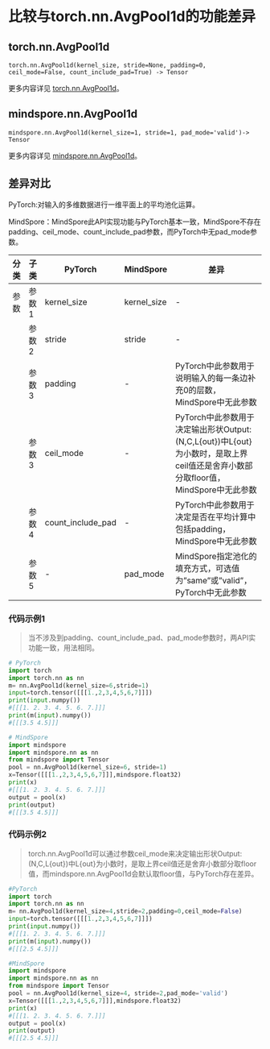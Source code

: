 # 比较与torch.nn.AvgPool1d的功能差异

## torch.nn.AvgPool1d

```text
torch.nn.AvgPool1d(kernel_size, stride=None, padding=0, ceil_mode=False, count_include_pad=True) -> Tensor
```

更多内容详见 [torch.nn.AvgPool1d](https://pytorch.org/docs/1.8.1/generated/torch.nn.AvgPool1d.html)。

## mindspore.nn.AvgPool1d

```text
mindspore.nn.AvgPool1d(kernel_size=1, stride=1, pad_mode='valid')-> Tensor
```

更多内容详见 [mindspore.nn.AvgPool1d](https://www.mindspore.cn/docs/zh-CN/master/api_python/nn/mindspore.nn.AvgPool1d.html)。

## 差异对比

PyTorch:对输入的多维数据进行一维平面上的平均池化运算。

MindSpore：MindSpore此API实现功能与PyTorch基本一致，MindSpore不存在padding、ceil_mode、count_include_pad参数，而PyTorch中无pad_mode参数。

| 分类 | 子类  | PyTorch           | MindSpore   | 差异                                                         |
| ---- | ----- | ----------------- | ----------- | ------------------------------------------------------------ |
| 参数 | 参数1 | kernel_size       | kernel_size | -                                         |
|      | 参数2 | stride            | stride      | -                                         |
|      | 参数3 | padding           | -           | PyTorch中此参数用于说明输入的每一条边补充0的层数，MindSpore中无此参数       |
|      | 参数3 | ceil_mode         | -           | PyTorch中此参数用于决定输出形状Output:(N,C,L{out})中L{out}为小数时，是取上界ceil值还是舍弃小数部分取floor值，MindSpore中无此参数 |
|      | 参数4 | count_include_pad | -           | PyTorch中此参数用于决定是否在平均计算中包括padding，MindSpore中无此参数 |
|      | 参数5 | -                 | pad_mode    | MindSpore指定池化的填充方式，可选值为”same”或”valid”，PyTorch中无此参数 |

### 代码示例1

> 当不涉及到padding、count_include_pad、pad_mode参数时，两API实功能一致，用法相同。

```python
# PyTorch
import torch
import torch.nn as nn
m= nn.AvgPool1d(kernel_size=6,stride=1)
input=torch.tensor([[[1.,2,3,4,5,6,7]]])
print(input.numpy())
#[[[1. 2. 3. 4. 5. 6. 7.]]]
print(m(input).numpy())
#[[[3.5 4.5]]]

# MindSpore
import mindspore
import mindspore.nn as nn
from mindspore import Tensor
pool = nn.AvgPool1d(kernel_size=6, stride=1)
x=Tensor([[[1.,2,3,4,5,6,7]]],mindspore.float32)
print(x)
#[[[1. 2. 3. 4. 5. 6. 7.]]]
output = pool(x)
print(output)
#[[[3.5 4.5]]]
```

### 代码示例2

> torch.nn.AvgPool1d可以通过参数ceil_mode来决定输出形状Output:(N,C,L{out})中L{out}为小数时，是取上界ceil值还是舍弃小数部分取floor值，而mindspore.nn.AvgPool1d会默认取floor值，与PyTorch存在差异。

```python
#PyTorch
import torch
import torch.nn as nn
m= nn.AvgPool1d(kernel_size=4,stride=2,padding=0,ceil_mode=False)
input=torch.tensor([[[1.,2,3,4,5,6,7]]])
print(input.numpy())
#[[[1. 2. 3. 4. 5. 6. 7.]]]
print(m(input).numpy())
#[[[2.5 4.5]]]

#MindSpore
import mindspore
import mindspore.nn as nn
from mindspore import Tensor
pool = nn.AvgPool1d(kernel_size=4, stride=2,pad_mode='valid')
x=Tensor([[[1.,2,3,4,5,6,7]]],mindspore.float32)
print(x)
#[[[1. 2. 3. 4. 5. 6. 7.]]]
output = pool(x)
print(output)
#[[[2.5 4.5]]]
```
